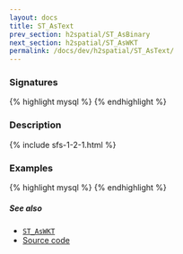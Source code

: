 ```yaml
---
layout: docs
title: ST_AsText
prev_section: h2spatial/ST_AsBinary
next_section: h2spatial/ST_AsWKT
permalink: /docs/dev/h2spatial/ST_AsText/
---
```


### Signatures

{% highlight mysql %}
{% endhighlight %}

### Description



{% include sfs-1-2-1.html %}

### Examples

{% highlight mysql %}
{% endhighlight %}

##### See also

* [`ST_AsWKT`](../ST_AsWKT)
* [Source code](https://github.com/irstv/H2GIS/blob/master/h2spatial/src/main/java/org/h2gis/h2spatial/internal/function/spatial/convert/ST_AsText.java)
